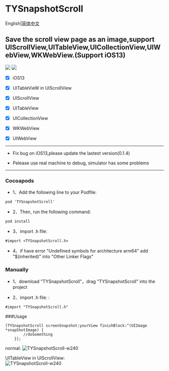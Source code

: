 # TYSnapshotScroll


English|[简体中文](README_CN.md)
## Save the scroll view page as an image,support UIScrollView,UITableView,UICollectionView,UIWebView,WKWebView.(Support iOS13)

[![](https://img.shields.io/badge/Supported-iOS8-4BC51D.svg?style=flat-square)](https://github.com/TonyReet/TYSnapshotScroll)  [![](https://img.shields.io/badge/Objc-compatible-4BC51D.svg?style=flat-square)](https://github.com/TonyReet/TYSnapshotScroll)

- [x] iOS13   
- [x] UITableVieW in UIScrollView     
- [x] UIScrollView
- [x] UITableView
- [x] UICollectionView
- [x] WKWebView
- [x] UIWebView


-------
+ Fix bug on iOS13,please update the lastest version(0.1.4)   

+ Pelease use real machine to debug, simulator has some problems   
-------
### Cocoapods
- 1、Add the following line to your Podfile:

```objc
pod 'TYSnapshotScroll'
```
- 2、Then, run the following command:

```objc
pod install
```

- 3、import .h file:   

```objc    
#import <TYSnapshotScroll.h>
```

- 4、if have error "Undefined symbols for architecture arm64"
add "$(inherited)" into "Other Linker Flags"

### Manually
- 1、download "TYSnapshotScroll"，drag "TYSnapshotScroll" into the project

- 2、import .h file:   :

```objc
#import "TYSnapshotScroll.h"
```



###Usage
```objc
[TYSnapshotScroll screenSnapshot:yourView finishBlock:^(UIImage *snapShotImage) {
        //doSomething
    }];
```

normal:
![TYSnapshotScroll-w240](https://s1.ax1x.com/2020/04/22/JUZHTU.gif)        

UITableView in UIScrollView:    
![TYSnapshotScroll-w240](https://s1.ax1x.com/2020/04/22/JUZSIg.gif)    


